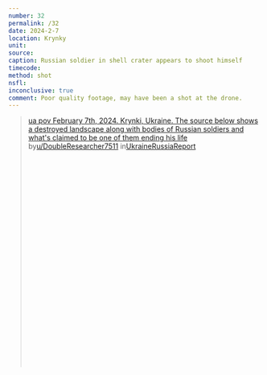 ```yaml
---
number: 32
permalink: /32
date: 2024-2-7
location: Krynky
unit:
source: 
caption: Russian soldier in shell crater appears to shoot himself
timecode:
method: shot
nsfl:
inconclusive: true
comment: Poor quality footage, may have been a shot at the drone.
---
```

<blockquote class="reddit-embed-bq" style="height:500px" data-embed-height="612"><a href="https://www.reddit.com/r/UkraineRussiaReport/comments/1alahfc/ua_pov_february_7th_2024_krynki_ukraine_the/">ua pov February 7th, 2024. Krynki, Ukraine. The source below shows a destroyed landscape along with bodies of Russian soldiers and what's claimed to be one of them ending his life</a><br> by<a href="https://www.reddit.com/user/DoubleResearcher7511/">u/DoubleResearcher7511</a> in<a href="https://www.reddit.com/r/UkraineRussiaReport/">UkraineRussiaReport</a></blockquote><script async="" src="https://embed.reddit.com/widgets.js" charset="UTF-8"></script>